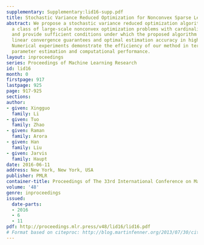 ```yaml
---
supplementary: Supplementary:lid16-supp.pdf
title: Stochastic Variance Reduced Optimization for Nonconvex Sparse Learning
abstract: We propose a stochastic variance reduced optimization algorithm for solving
  a class of large-scale nonconvex optimization problems with cardinality constraints,
  and provide sufficient conditions under which the proposed algorithm enjoys strong
  linear convergence guarantees and optimal estimation accuracy in high dimensions.
  Numerical experiments demonstrate the efficiency of our method in terms of both
  parameter estimation and computational performance.
layout: inproceedings
series: Proceedings of Machine Learning Research
id: lid16
month: 0
firstpage: 917
lastpage: 925
page: 917-925
sections: 
author:
- given: Xingguo
  family: Li
- given: Tuo
  family: Zhao
- given: Raman
  family: Arora
- given: Han
  family: Liu
- given: Jarvis
  family: Haupt
date: 2016-06-11
address: New York, New York, USA
publisher: PMLR
container-title: Proceedings of The 33rd International Conference on Machine Learning
volume: '48'
genre: inproceedings
issued:
  date-parts:
  - 2016
  - 6
  - 11
pdf: http://proceedings.mlr.press/v48/lid16/lid16.pdf
# Format based on citeproc: http://blog.martinfenner.org/2013/07/30/citeproc-yaml-for-bibliographies/
---
```

